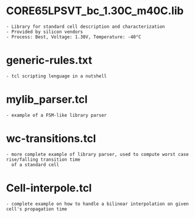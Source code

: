 # CORE65LPSVT_bc_1.30C_m40C.lib
	- Library for standard cell description and characterization
	- Provided by silicon vendors
	- Process: Best, Voltage: 1.30V, Temperature: -40°C

# generic-rules.txt
	- tcl scripting lenguage in a nutshell
	
# mylib_parser.tcl
	- example of a FSM-like library parser

# wc-transitions.tcl
	- more complete example of library parser, used to compute worst case rise/falling transition time
	  of a standard cell
	  
# Cell-interpole.tcl
	- complete example on how to handle a bilinear interpolation on given cell's propagation time
